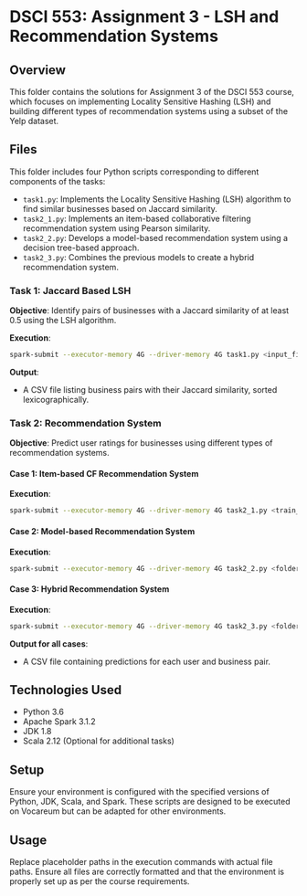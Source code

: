 # DSCI 553: Assignment 3 - LSH and Recommendation Systems

## Overview

This folder contains the solutions for Assignment 3 of the DSCI 553 course, which focuses on implementing Locality Sensitive Hashing (LSH) and building different types of recommendation systems using a subset of the Yelp dataset.

## Files

This folder includes four Python scripts corresponding to different components of the tasks:

- `task1.py`: Implements the Locality Sensitive Hashing (LSH) algorithm to find similar businesses based on Jaccard similarity.
- `task2_1.py`: Implements an item-based collaborative filtering recommendation system using Pearson similarity.
- `task2_2.py`: Develops a model-based recommendation system using a decision tree-based approach.
- `task2_3.py`: Combines the previous models to create a hybrid recommendation system.

### Task 1: Jaccard Based LSH

**Objective**: Identify pairs of businesses with a Jaccard similarity of at least 0.5 using the LSH algorithm.

**Execution**:

```bash
spark-submit --executor-memory 4G --driver-memory 4G task1.py <input_file_name> <output_file_name>
```

**Output**:

- A CSV file listing business pairs with their Jaccard similarity, sorted lexicographically.

### Task 2: Recommendation System

**Objective**: Predict user ratings for businesses using different types of recommendation systems.

#### Case 1: Item-based CF Recommendation System

**Execution**:

```bash
spark-submit --executor-memory 4G --driver-memory 4G task2_1.py <train_file_name> <test_file_name> <output_file_name>
```

#### Case 2: Model-based Recommendation System

**Execution**:

```bash
spark-submit --executor-memory 4G --driver-memory 4G task2_2.py <folder_path> <test_file_name> <output_file_name>
```

#### Case 3: Hybrid Recommendation System

**Execution**:

```bash
spark-submit --executor-memory 4G --driver-memory 4G task2_3.py <folder_path> <test_file_name> <output_file_name>
```

**Output for all cases**:

- A CSV file containing predictions for each user and business pair.

## Technologies Used

- Python 3.6
- Apache Spark 3.1.2
- JDK 1.8
- Scala 2.12 (Optional for additional tasks)

## Setup

Ensure your environment is configured with the specified versions of Python, JDK, Scala, and Spark. These scripts are designed to be executed on Vocareum but can be adapted for other environments.

## Usage

Replace placeholder paths in the execution commands with actual file paths. Ensure all files are correctly formatted and that the environment is properly set up as per the course requirements.
